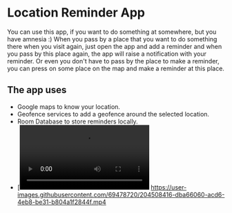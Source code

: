 # Location Reminder App
You can use this app, if you want to do something at somewhere, but you have amnesia :) 
When you pass by a place that you want to do something there when you visit again, just open the app and add a reminder and when you pass by this place again, the app will raise a notification with your reminder.
Or even you don't have to pass by the place to make a reminder, you can press on some place on the map and make a reminder at this place.

## The app uses
- Google maps to know your location.
- Geofence services to add a geofence around the selected location.
- Room Database to store reminders locally.
- [![Watch the video](https://user-images.githubusercontent.com/69478720/204502128-26a98a81-7dac-4d1e-890a-570331f89012.mp4)
https://user-images.githubusercontent.com/69478720/204508416-dba66060-acd6-4eb8-be31-b804a1f2844f.mp4

